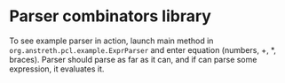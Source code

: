 # Parser combinators library

To see example parser in action, launch main method 
in `org.anstreth.pcl.example.ExprParser` and enter equation 
(numbers, +, *, braces). Parser should parse as far as it can, 
and if can parse some expression, it evaluates it. 